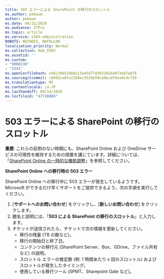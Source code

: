```yaml
---
title: 503 エラーによる SharePoint の移行のスロットル
ms.author: pebaum
author: pebaum
ms.date: 04/21/2020
ms.audience: ITPro
ms.topic: article
ms.service: o365-administration
ROBOTS: NOINDEX, NOFOLLOW
localization_priority: Normal
ms.collection: Adm_O365
ms.assetid: ''
ms.custom:
- "9000136"
- "2541"
ms.openlocfilehash: e46c39652db6a13a45d77d303102b4873e67a076
ms.sourcegitcommit: c6692ce0fa1358ec3529e59ca0ecdfdea4cdc759
ms.translationtype: MT
ms.contentlocale: ja-JP
ms.lasthandoff: 09/14/2020
ms.locfileid: "47720066"
---
```

# <a name="sharepoint-migration-throttling-with-503-errors"></a>503 エラーによる SharePoint の移行のスロットル

**重要**: これらの前例のない時期にも、SharePoint Online および OneDrive サービスの可用性を維持するための措置を講じています。詳細については、「[SharePoint Online の一時的な機能調整](https://aka.ms/ODSPAdjustments)」を参照してください。

**SharePoint Online への移行時の 503 エラー**

SharePoint Online への移行中に 503 エラーが発生しているようです。 Microsoft ができるだけ早くサポートをご提供できるよう、次の手順を実行してください。 

1. [**サポートへのお問い合わせ**] をクリックし、[**新しいお問い合わせ**] をクリックします。
2. 題名と説明には、「**503 による SharePoint の移行のスロットル**」と入力します。
3. チケットが送信されたら、チケットで次の情報を更新してください。
    - 移行の残量 (TB の数など)。
    - 移行の開始日と終了日。
    - コンテンツの移行元 (SharePoint Server、Box、GDrive、ファイル共有など) の説明。
    - スロットル エラーの推定数 (例: 1 時間あたり x 回のスロットル) およびスロットルが発生したタイミング。
    - 使用している移行ツール (SPMT、Sharepoint Gate など)。


